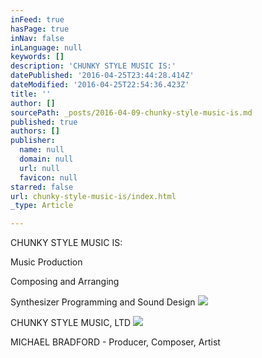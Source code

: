 ```yaml
---
inFeed: true
hasPage: true
inNav: false
inLanguage: null
keywords: []
description: 'CHUNKY STYLE MUSIC IS:'
datePublished: '2016-04-25T23:44:28.414Z'
dateModified: '2016-04-25T22:54:36.423Z'
title: ''
author: []
sourcePath: _posts/2016-04-09-chunky-style-music-is.md
published: true
authors: []
publisher:
  name: null
  domain: null
  url: null
  favicon: null
starred: false
url: chunky-style-music-is/index.html
_type: Article

---
```

CHUNKY STYLE MUSIC IS:

Music Production

Composing and Arranging

Synthesizer Programming and Sound Design
![](https://the-grid-user-content.s3-us-west-2.amazonaws.com/41df4db5-bbd8-4d57-9a1e-5cb8b305a579.jpg)

CHUNKY STYLE MUSIC, LTD
![](https://the-grid-user-content.s3-us-west-2.amazonaws.com/fd83f55e-2e78-4e3f-aa76-528f887ae62e.jpg)

MICHAEL BRADFORD - Producer, Composer, Artist